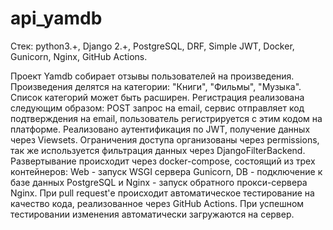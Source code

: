 # api_yamdb

Стек: python3.+, Django 2.+, PostgreSQL, DRF, Simple JWT, Docker, Gunicorn, Nginx, GitHub Actions.

Проект Yamdb собирает отзывы пользователей на произведения. Произведения делятся на категории: "Книги", "Фильмы", "Музыка". Список категорий может быть расширен. Регистрация реализована следующим образом: POST запрос на email, сервис отправляет код подтверждения на email, пользователь регистрируется с этим кодом на платформе. Реализовано аутентификация по JWT, получение данных через Viewsets. Ограничения доступа организованы через permissions, так же используется фильтрация данных через DjangoFilterBackend. Развертывание происходит через docker-compose, состоящий из трех контейнеров: Web - запуск WSGI сервера Gunicorn, DB - подключение к базе данных PostgreSQL и Nginx - запуск обратного прокси-сервера Nginx. При pull request'е происходит автоматическое тестирование на качество кода, реализованное через GitHub Actions. При успешном тестировании изменения автоматически загружаются на сервер.
